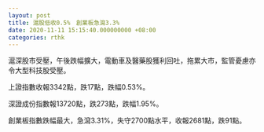 ```yaml
---
layout: post
title: 滬股低收0.5%　創業板急瀉3.3%
date: 2020-11-11 15:15:40.000000000 +08:00
categories: rthk
---
```


滬深股市受壓，午後跌幅擴大，電動車及醫藥股獲利回吐，拖累大市，監管憂慮亦令大型科技股受壓。

上證指數收報3342點，跌17點，跌幅0.53%。

深證成份指數報13720點，跌273點，跌幅1.95%。

創業板指數跌幅最大，急瀉3.31%，失守2700點水平，收報2681點，跌91點。
